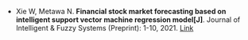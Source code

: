 * Xie W, Metawa N. <b>Financial stock market forecasting based on intelligent support vector machine regression model[J]</b>. Journal of Intelligent & Fuzzy Systems (Preprint): 1-10, 2021. [Link](https://content.iospress.com/articles/journal-of-intelligent-and-fuzzy-systems/ifs189839)